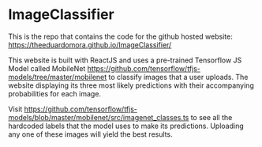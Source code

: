 # ImageClassifier

This is the repo that contains the code for the github hosted website: https://theeduardomora.github.io/ImageClassifier/

This website is built with ReactJS and uses a pre-trained Tensorflow JS Model called MobileNet https://github.com/tensorflow/tfjs-models/tree/master/mobilenet to classify images that a user uploads. The website displaying its 
three most likely predictions with their accompanying probabilities for each image. 

Visit https://github.com/tensorflow/tfjs-models/blob/master/mobilenet/src/imagenet_classes.ts to see all the hardcoded labels that the model uses to make its predictions. 
Uploading any one of these images will yield the best results. 
